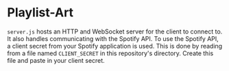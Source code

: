# Playlist-Art

`server.js` hosts an HTTP and WebSocket server for the client to connect to. It also handles communicating with the Spotify API. To use the Spotify API, a client secret from your Spotify application is used. This is done by reading from a file named `CLIENT_SECRET` in this repository's directory. Create this file and paste in your client secret.
